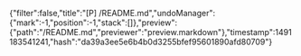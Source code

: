 {"filter":false,"title":"[P] /README.md","undoManager":{"mark":-1,"position":-1,"stack":[]},"preview":{"path":"/README.md","previewer":"preview.markdown"},"timestamp":1491183541241,"hash":"da39a3ee5e6b4b0d3255bfef95601890afd80709"}